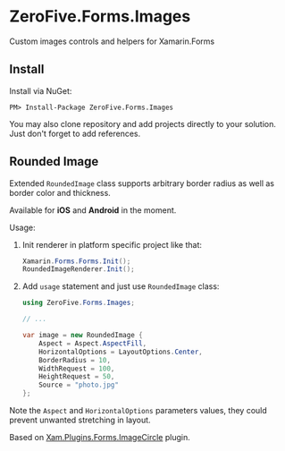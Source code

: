 ZeroFive.Forms.Images
=====================

Custom images controls and helpers for Xamarin.Forms

Install
-------

Install via NuGet:

```
PM> Install-Package ZeroFive.Forms.Images
```

You may also clone repository and add projects directly to your solution. Just don't forget to add references.

Rounded Image
-------------

Extended `RoundedImage` class supports arbitrary border radius as well as border color and thickness.

Available for **iOS** and **Android** in the moment.

Usage:

1. Init renderer in platform specific project like that:

    ```csharp
    Xamarin.Forms.Forms.Init();
    RoundedImageRenderer.Init();
    ```

2. Add `usage` statement and just use `RoundedImage` class:

    ```csharp
    using ZeroFive.Forms.Images;

    // ...

    var image = new RoundedImage {
        Aspect = Aspect.AspectFill,
        HorizontalOptions = LayoutOptions.Center,
        BorderRadius = 10,
        WidthRequest = 100,
        HeightRequest = 50,
        Source = "photo.jpg"
    };
    ```

Note the `Aspect` and `HorizontalOptions` parameters values, they could prevent unwanted stretching in layout.

Based on [Xam.Plugins.Forms.ImageCircle](https://github.com/jamesmontemagno/Xamarin.Plugins/tree/master/ImageCircle) plugin.
